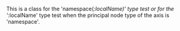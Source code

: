 This is a class for the 'namespace(*:localName)' type test or for the '*:localName' type test when the principal node type of the axis is 'namespace'.